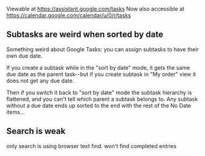 Viewable at https://assistant.google.com/tasks
Now also accessible at https://calendar.google.com/calendar/u/0/r/tasks

## Subtasks are weird when sorted by date
Something weird about Google Tasks: you can assign subtasks to have their own due date.

If you create a subtask while in the "sort by date" mode, it gets the same due date as the parent task--but if you create subtask in "My order" view it does not get any due date.

Then if you switch it back to "sort by date" mode the subtask hierarchy is flattened, and you can't tell which parent a subtask belongs to. Any subtask without a due date ends up sorted to the end with the rest of the No Date items...
## Search is weak
only search is using browser text find. won't find completed entries